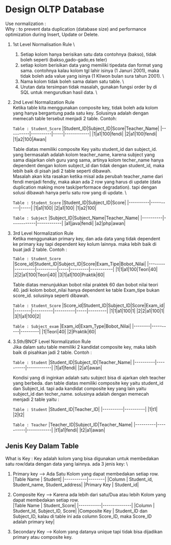 # Design OLTP Database
Use normalization : \
Why : to prevent data duplication (database size) and performance optimization during Insert, Update or Delete.

1. 1st Level Normalisation Rule \
    1. Setiap kolom hanya berisikan satu data contohnya (bakso), tidak boleh seperti (bakso,gado-gado,es teler)
    2. setiap kolom berisikan data yang memiliki tipedata dan format yang sama. contohnya kalau kolom tgl lahir isinya (1 Januri 2001), maka tidak boleh ada value yang isinya (1 Kliwon bulan sura tahun 2001). \
    3. Nama kolom tidak boleh sama dalam satu table. \
    4. Urutan data tersimpan tidak masalah, gunakan fungsi order by di SQL untuk mengurutkan hasil data. \

2. 2nd Level Normalization Rule\
    Ketika table kita menggunakan composite key, tidak boleh ada kolom yang hanya bergantung pada satu key. Solusinya adalah dengan memecah table tersebut menjadi 2 table. Contoh: 

    `Table : Student_Score`
    |Student_ID|Subject_ID|Score|Teacher_Name|
    |----------|----------|-----|------------|
    |1|a1|100|fendi|
    |2|a1|100|fendi|
    |1|a2|100|Awan|

    Table diatas memiliki composite Key yaitu student_id dan subject_id. yang bermasalah adalah kolom teacher_name, karena subject yang sama diajarkan oleh guru yang sama, artinya kolom techer_name hanya dependent dengan kolom subject_id dan tidak dengan student_id, maka lebih baik di pisah jadi 2 table seperti dibawah.\
    Masalah akan kita rasakan ketika misal ada perubah teacher_name dari fendi menjadi fendiy, maka akan ada 2 row yang harus di update (data duplication making more task/performace degradation). tapi dengan solusi dibawah hanya perlu satu row yang di update. \

    `Table : Student_Score`
    |Student_ID|Subject_ID|Score|
    |----------|----------|-----|
    |1|a1|100|
    |2|a1|100|
    |1|a2|100|

    `Table : Subject`
    |Subject_ID|Subject_Name|Teacher_Name|
    |----------|------------|------------|
    |a1|java|fendi|
    |a2|php|awan|

3. 3rd Level Normalization Rule \
    Ketika menggunakan primary key, dan ada data yang tidak dependent ke primary kay tapi dependent key kolum lainnya. maka lebih baik di buat jadi 2 table. Contoh : 

    `Table : Student_Score`
     |Score_id|Student_ID|Subject_ID|Score|Exam_Tipe|Bobot_Nilai|
     |--------|----------|----------|-----|---------|-----------|
     |1|1|a1|100|Teori|40|
     |2|2|a1|100|Teori|40|
     |3|1|a1|100|Praktik|60|

     Table diatas menunjukkan bobot nilai praktek 60 dan bobot nilai teori 40. jadi kolom bobot_nilai hanya dependent ke table Exam_tipe bukan score_id. solusinya seperti dibawah.

     `Table : Student_Score`
     |Score_id|Student_ID|Subject_ID|Score|Exam_id|
     |--------|----------|----------|-----|---------|
     |1|1|a1|100|1|
     |2|2|a1|100|1|
     |3|1|a1|100|2|

     `Table : Subject_exam`
     |Exam_id|Exam_Type|Bobot_Nilai|
     |--------|----------|---------|
     |1|Teori|40|
     |2|Praktik|60|
     
4. 3.5th/BNCF Level Normalization Rule\
    Jika dalam satu table memiliki 2 kandidat composite key, maka labih baik di pisahkan jadi 2 table. Contoh : 

    `Table : Student`
    |Student_ID|Subject_ID|Teacher_Name|
    |----------|----------|------------|
    |1|a1|fendi|
    |2|a1|awan|

    Kondisi yang di inginkan adalah satu subject bisa di ajarkan oleh teacher yang berbeda. dan table diatas memiliki composite key yaitu student_id dan Subject_id. tapi ada kandidat composite key yang lain yaitu subject_id dan techer_name. solusinya adalah dengan memecah menjadi 2 table yaitu : 

     `Table : Student`
    |Student_ID|Teacher_ID|
    |----------|----------|
    |1|t1|
    |2|t2|

     `Table : Teacher`
    |Teacher_ID|Subject_ID|Teacher_Name|
    |----------|----------|------------|
    |t1|a1|fendi|
    |t2|a1|awan|

## Jenis Key Dalam Table
What is Key : Key adalah kolom yang bisa digunakan untuk membedakan satu row/data dengan data yang lainnya. ada 3 jenis key: \
1. Primary key --> Ada Satu Kolom yang dapat membedakan setiap row.\
    |Table Name | Student|
    |-----------|--------|
    |Column | Student_id, Student_name, Student_address|
    |Primary Key | Student_id|

2. Composite Key --> Karena ada lebih dari satu/Dua atau lebih Kolom yang dapat membedakan setiap row.\
    |Table Name | Student_Score|
    |-----------|--------------|
    |Column | Student_Id, Subject_ID, Score|
    |Composite Key | Student_ID dan Subject_ID, kalau di table ini ada column Score_ID, maka Score_ID adalah primary key|

3. Secondary Key --> Kolom yang datanya unique tapi tidak bisa dijadikan primary atau composite key.